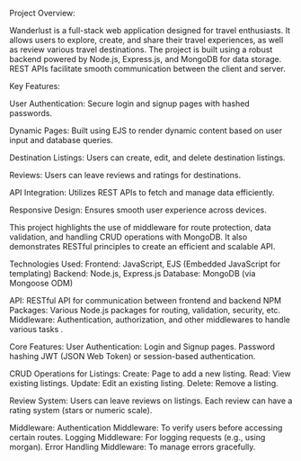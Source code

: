 Project Overview:

Wanderlust is a full-stack web application designed for travel enthusiasts. It allows users to explore, create, and share their travel experiences, as well as review various travel destinations. The project is built using a robust backend powered by Node.js, Express.js, and MongoDB for data storage. REST APIs facilitate smooth communication between the client and server.

Key Features:

User Authentication: Secure login and signup pages with hashed passwords.

Dynamic Pages: Built using EJS to render dynamic content based on user input and database queries.

Destination Listings: Users can create, edit, and delete destination listings.

Reviews: Users can leave reviews and ratings for destinations.

API Integration: Utilizes REST APIs to fetch and manage data efficiently.

Responsive Design: Ensures smooth user experience across devices.

This project highlights the use of middleware for route protection, data validation, and handling CRUD operations with MongoDB. It also demonstrates RESTful principles to create an efficient and scalable API.

Technologies Used:
Frontend: JavaScript, EJS (Embedded JavaScript for templating)
Backend: Node.js, Express.js
Database: MongoDB (via Mongoose ODM)

API: RESTful API for communication between frontend and backend
NPM Packages: Various Node.js packages for routing, validation, security, etc.
Middleware: Authentication, authorization, and other middlewares to handle various tasks .

Core Features:
User Authentication:
Login and Signup pages.
Password hashing 
JWT (JSON Web Token) or session-based authentication.

CRUD Operations for Listings:
Create: Page to add a new listing.
Read: View existing listings.
Update: Edit an existing listing.
Delete: Remove a listing.

Review System:
Users can leave reviews on listings.
Each review can have a rating system (stars or numeric scale).

Middleware:
Authentication Middleware: To verify users before accessing certain routes.
Logging Middleware: For logging requests (e.g., using morgan).
Error Handling Middleware: To manage errors gracefully.
